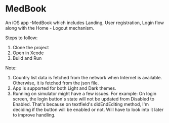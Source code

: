 # MedBook
An iOS app -MedBook which includes Landing, User registration, Login flow along with the Home - Logout mechanism.

Steps to follow:
1. Clone the project
2. Open in Xcode
3. Build and Run

Note:
1. Country list data is fetched from the network when Internet is available. Otherwise, it is fetched from the json file.
2. App is supported for both Light and Dark themes.
3. Running on simulator might have a few issues. For example: On login screen, the login button's state will not be updated from Disabled to Enabled. That's because on textfield's didEndEditing method, I'm deciding if the button will be enabled or not. Will have to look into it later to improve handling.
